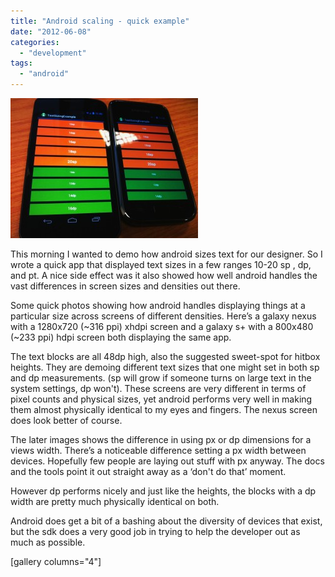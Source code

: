 ```yaml
---
title: "Android scaling - quick example"
date: "2012-06-08"
categories: 
  - "development"
tags: 
  - "android"
---
```


[![](images/IMG_1379-300x224.jpg)](https://tapadoo.wpengine.com/wp-content/uploads/2012/06/IMG_1379.jpg)

This morning I wanted to demo how android sizes text for our designer. So I wrote a quick app that displayed text sizes in a few ranges 10-20 sp , dp, and pt. A nice side effect was it also showed how well android handles the vast differences in screen sizes and densities out there.

Some quick photos showing how android handles displaying things at a particular size across screens of different densities. Here’s a galaxy nexus with a 1280x720 (~316 ppi) xhdpi screen and a galaxy s+ with a 800x480 (~233 ppi) hdpi screen both displaying the same app.

The text blocks are all 48dp high, also the suggested sweet-spot for hitbox heights. They are demoing different text sizes that one might set in both sp and dp measurements. (sp will grow if someone turns on large text in the system settings, dp won't). These screens are very different in terms of pixel counts and physical sizes, yet android performs very well in making them almost physically identical to my eyes and fingers. The nexus screen does look better of course.

The later images shows the difference in using px or dp dimensions for a views width. There’s a noticeable difference setting a px width between devices. Hopefully few people are laying out stuff with px anyway. The docs and the tools point it out straight away as a ‘don't do that’ moment.

However dp performs nicely and just like the heights, the blocks with a dp width are pretty much physically identical on both.

Android does get a bit of a bashing about the diversity of devices that exist, but the sdk does a very good job in trying to help the developer out as much as possible.

\[gallery columns="4"\]
